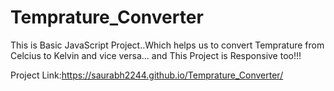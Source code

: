 # Temprature_Converter

This is Basic JavaScript Project..Which helps us to convert Temprature from Celcius to Kelvin and vice versa...
and This Project is Responsive too!!!

Project Link:https://saurabh2244.github.io/Temprature_Converter/
